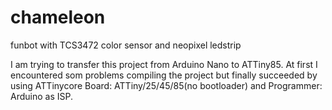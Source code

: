 # chameleon
funbot with TCS3472 color sensor and neopixel ledstrip

I am trying to transfer this project from Arduino Nano to ATTiny85. At first I encountered som problems compiling the project but finally succeeded by using  ATTinycore Board: ATTiny/25/45/85(no bootloader) and Programmer: Arduino as ISP.
